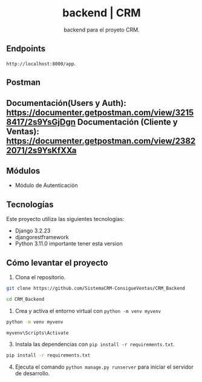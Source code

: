 <div align="center">
    <h1>backend | CRM</h1>
    <p align="center">
        backend para el proyeto CRM.
    </p>
</div>

## Endpoints

`http://localhost:8000/app`.

## Postman
Documentación(Users y Auth): https://documenter.getpostman.com/view/32158417/2s9YsGjDgn
Documentación (Cliente y Ventas): https://documenter.getpostman.com/view/23822071/2s9YsKfXXa
---

## Módulos
- Módulo de Autenticación

## Tecnologías

Este proyecto utiliza las siguientes tecnologías:

- Django 3.2.23
- djangorestframework
- Python 3.11.0 importante tener esta version

## Cómo levantar el proyecto

1. Clona el repositorio.

```bash
git clone https://github.com/SistemaCRM-ConsigueVentas/CRM_Backend
```

```bash
cd CRM_Backend
```
1. Crea y activa el entorno virtual con `python -m venv myvenv`

```bash
python -m venv myvenv
```
```bash
myvenv\Scripts\Activate
```

3. Instala las dependencias con `pip install -r requirements.txt`.

```bash
pip install -r requirements.txt
```

4. Ejecuta el comando `python manage.py runserver` para iniciar el servidor de desarrollo.